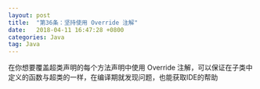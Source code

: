 ```yaml
---
layout: post
title:  "第36条：坚持使用 Override 注解"
date:   2018-04-11 16:47:28 +0800
categories: Java
tag: Java
---
```



在你想要覆盖超类声明的每个方法声明中使用 Override 注解，可以保证在子类中定义的函数与超类的一样，在编译期就发现问题，也能获取IDE的帮助